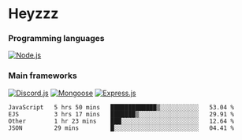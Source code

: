 # Heyzzz  

### Programming languages  

[![Node.js](https://img.shields.io/badge/-Node.js-262626?style=for-the-badge)](https://nodejs.org/ru)

### Main frameworks

[![Discord.js](https://img.shields.io/badge/-Discord.js-262626?style=for-the-badge)](https://www.npmjs.com/package/discord.js) [![Mongoose](https://img.shields.io/badge/-Mongoose-262626?style=for-the-badge)](https://www.npmjs.com/package/mongoose) [![Express.js](https://img.shields.io/badge/-Express.js-262626?style=for-the-badge)](https://www.npmjs.com/package/express)
<!--START_SECTION:waka-->
```text
JavaScript   5 hrs 50 mins   █████████████▒░░░░░░░░░░░   53.04 % 
EJS          3 hrs 17 mins   ███████▒░░░░░░░░░░░░░░░░░   29.91 % 
Other        1 hr 23 mins    ███░░░░░░░░░░░░░░░░░░░░░░   12.64 % 
JSON         29 mins         █░░░░░░░░░░░░░░░░░░░░░░░░   04.41 % 
```
<!--END_SECTION:waka-->
